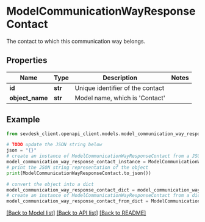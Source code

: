 # ModelCommunicationWayResponseContact

The contact to which this communication way belongs.

## Properties

Name | Type | Description | Notes
------------ | ------------- | ------------- | -------------
**id** | **str** | Unique identifier of the contact | 
**object_name** | **str** | Model name, which is &#39;Contact&#39; | 

## Example

```python
from sevdesk_client.openapi_client.models.model_communication_way_response_contact import ModelCommunicationWayResponseContact

# TODO update the JSON string below
json = "{}"
# create an instance of ModelCommunicationWayResponseContact from a JSON string
model_communication_way_response_contact_instance = ModelCommunicationWayResponseContact.from_json(json)
# print the JSON string representation of the object
print(ModelCommunicationWayResponseContact.to_json())

# convert the object into a dict
model_communication_way_response_contact_dict = model_communication_way_response_contact_instance.to_dict()
# create an instance of ModelCommunicationWayResponseContact from a dict
model_communication_way_response_contact_from_dict = ModelCommunicationWayResponseContact.from_dict(model_communication_way_response_contact_dict)
```
[[Back to Model list]](../README.md#documentation-for-models) [[Back to API list]](../README.md#documentation-for-api-endpoints) [[Back to README]](../README.md)


